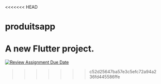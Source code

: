 <<<<<<< HEAD
# produitsapp

A new Flutter project.
=======
[![Review Assignment Due Date](https://classroom.github.com/assets/deadline-readme-button-22041afd0340ce965d47ae6ef1cefeee28c7c493a6346c4f15d667ab976d596c.svg)](https://classroom.github.com/a/ABnGvB7i)
>>>>>>> c52d25647ba57e3c5efc72a94a236fd445586ffe

